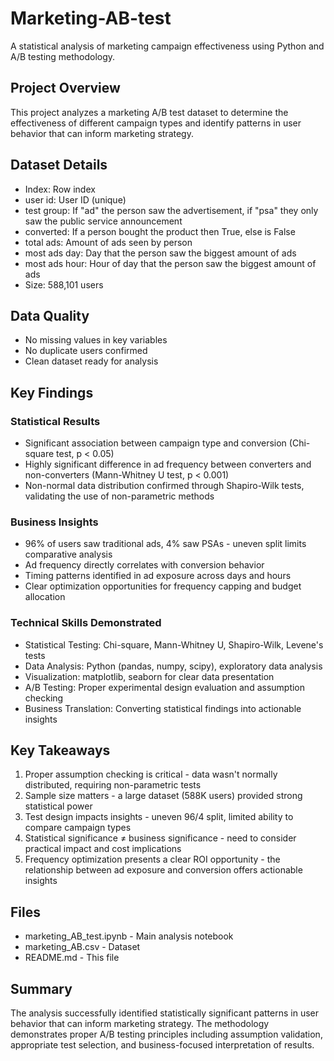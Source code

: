 # Marketing-AB-test

A statistical analysis of marketing campaign effectiveness using Python and A/B testing methodology.

## Project Overview
This project analyzes a marketing A/B test dataset to determine the effectiveness of different campaign types and identify patterns in user behavior that can inform marketing strategy.

## Dataset Details
- Index: Row index
- user id: User ID (unique)
- test group: If "ad" the person saw the advertisement, if "psa" they only saw the public service announcement
- converted: If a person bought the product then True, else is False
- total ads: Amount of ads seen by person
- most ads day: Day that the person saw the biggest amount of ads
- most ads hour: Hour of day that the person saw the biggest amount of ads
- Size: 588,101 users

## Data Quality
- No missing values in key variables
- No duplicate users confirmed
- Clean dataset ready for analysis

## Key Findings
### Statistical Results
- Significant association between campaign type and conversion (Chi-square test, p < 0.05)
- Highly significant difference in ad frequency between converters and non-converters (Mann-Whitney U test, p < 0.001)
- Non-normal data distribution confirmed through Shapiro-Wilk tests, validating the use of non-parametric methods

### Business Insights
- 96% of users saw traditional ads, 4% saw PSAs - uneven split limits comparative analysis
- Ad frequency directly correlates with conversion behavior
- Timing patterns identified in ad exposure across days and hours
- Clear optimization opportunities for frequency capping and budget allocation

### Technical Skills Demonstrated
- Statistical Testing: Chi-square, Mann-Whitney U, Shapiro-Wilk, Levene's tests
- Data Analysis: Python (pandas, numpy, scipy), exploratory data analysis
- Visualization: matplotlib, seaborn for clear data presentation
- A/B Testing: Proper experimental design evaluation and assumption checking
- Business Translation: Converting statistical findings into actionable insights
  

## Key Takeaways
1. Proper assumption checking is critical - data wasn't normally distributed, requiring non-parametric tests
2. Sample size matters - a large dataset (588K users) provided strong statistical power
3. Test design impacts insights - uneven 96/4 split, limited ability to compare campaign types
4. Statistical significance ≠ business significance - need to consider practical impact and cost implications
5. Frequency optimization presents a clear ROI opportunity - the relationship between ad exposure and conversion offers actionable insights
   
## Files
- marketing_AB_test.ipynb - Main analysis notebook
- marketing_AB.csv - Dataset
- README.md - This file

## Summary
The analysis successfully identified statistically significant patterns in user behavior that can inform marketing strategy. The methodology demonstrates proper A/B testing principles including assumption validation, appropriate test selection, and business-focused interpretation of results.
